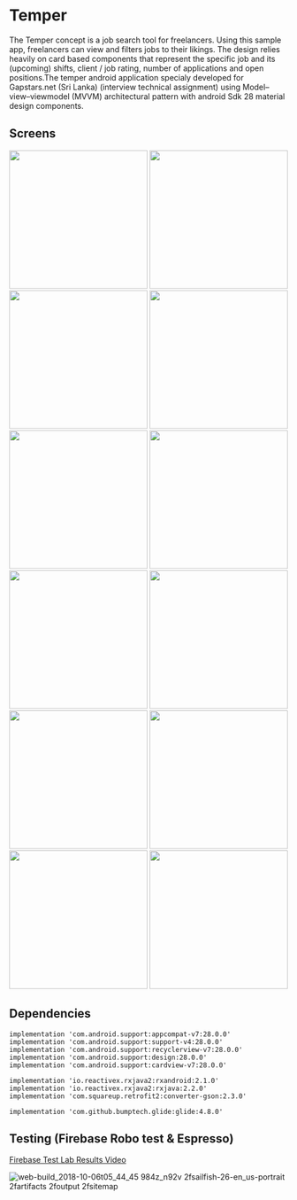 # Temper
The Temper concept is a job search tool for freelancers. Using this sample app, freelancers can view and filters jobs to their likings. 
The design relies heavily on card based components that represent the specific job and its (upcoming) shifts, client / job rating, 
number of applications and open positions.The temper android application specialy developed for Gapstars.net (Sri Lanka) 
(interview technical assignment) using Model–view–viewmodel (MVVM) architectural pattern with android Sdk 28 material design components.

## Screens
<p float="left">
<img src="https://user-images.githubusercontent.com/8142623/46568097-05212580-c95d-11e8-8c9b-d8a1d86db2fa.png" width="250">
<img src="https://user-images.githubusercontent.com/8142623/46568098-05212580-c95d-11e8-8113-4ae76b1b8995.png" width="250">
<img src="https://user-images.githubusercontent.com/8142623/46568109-0d796080-c95d-11e8-9788-369e62ceb39e.png" width="250">
<img src="https://user-images.githubusercontent.com/8142623/46568094-03eff880-c95d-11e8-9009-40da98d1e99d.png" width="250">
<img src="https://user-images.githubusercontent.com/8142623/46568095-04888f00-c95d-11e8-82c5-57b22bf67112.png" width="250">
<img src="https://user-images.githubusercontent.com/8142623/46568100-06525280-c95d-11e8-8c2a-a147fb66ebda.png" width="250">
<img src="https://user-images.githubusercontent.com/8142623/46568101-06eae900-c95d-11e8-9e8f-84709ab66151.png" width="250">
<img src="https://user-images.githubusercontent.com/8142623/46568102-08b4ac80-c95d-11e8-8533-b4011da47c6b.png" width="250">
<img src="https://user-images.githubusercontent.com/8142623/46568103-08b4ac80-c95d-11e8-85c2-a19e33647f49.png" width="250">
<img src="https://user-images.githubusercontent.com/8142623/46568105-09e5d980-c95d-11e8-8758-793f65bffe69.png" width="250">
<img src="https://user-images.githubusercontent.com/8142623/46568104-08b4ac80-c95d-11e8-8b4f-fd4444a88f9f.png" width="250">
<img src="https://user-images.githubusercontent.com/8142623/46568111-0e11f700-c95d-11e8-91c8-8774cac17e44.png" width="250">
</p>


## Dependencies
    implementation 'com.android.support:appcompat-v7:28.0.0'
    implementation 'com.android.support:support-v4:28.0.0'
    implementation 'com.android.support:recyclerview-v7:28.0.0'
    implementation 'com.android.support:design:28.0.0'
    implementation 'com.android.support:cardview-v7:28.0.0'

    implementation 'io.reactivex.rxjava2:rxandroid:2.1.0'
    implementation 'io.reactivex.rxjava2:rxjava:2.2.0'
    implementation 'com.squareup.retrofit2:converter-gson:2.3.0'

    implementation 'com.github.bumptech.glide:glide:4.8.0'
    
## Testing (Firebase Robo test & Espresso)

[Firebase Test Lab Results Video](https://00e9e64bac10bdeed032c8e99a48838e7911f64c6e9481abef-apidata.googleusercontent.com/download/storage/v1/b/test-lab-jybn2q70x96n4-ik60x2fk23bx4/o/web-build_2018-10-06T05:44:45.984Z_n92v%2Fsailfish-26-en_US-portrait%2Fvideo.mp4?qk=AD5uMEvvSWUmO-LbWjagX86JqECH6h1Zz39CsIyVY8mNF0RCvAsu3JpnjL1aPvgrsQfC5h-H25HQdsCaZXHxyMabgJ4qmqok_4nOZyveBjHBsouqVgHMxhUobAepfxTHh5OF2fly6kFqiIExH0TvC8sOdKkV69fB01zHo2UW2mMXIPS2JeAsHyghuwQh5g2GCIjTpE5Frd_Zz10kRlSv--MyOQr777P43K5MuENLC9in-skku0nrGCWRFqQ_IE5K57jKc_X6-_wCioltc4zsSRNC3O3F-uiMgKeNOfFtVVsy1OBMFuRsh4nrPmbxU7f5DeN-BtKkCweL_6HjJ8xeuGVVo9nDAHImjfd1euDEzjaFJVkPeJb6lUY3fYLH9GktuMXfGnBXi5seTclRBkZUq4Xsgp5Ev6hdIVkn3lg2qm0dhETFxLhYl4s_Z0XJi8r4Gk0Kfp7dZ0JMcD-4eKnCAlGp4QYELivIrKbGbt4JY4jhQ2hesGNbDmzV_GTr4wkfXq1rFCD2NpH4SgaQ04Gsr0MPyaylcfj1gKg8IlQdfmORdSfaR45v29wDtvCqk6wF7rZqPariq9Re6hJKwyGUkapN0FwlWMsv-uM57e9oY_2o3RBzKK4cPONqi_lBulFXWN1jn4n3EEPA1ZIE9eddmd4khPRdLLMtBUFuNq0j0HOJkE72OlvKgP7BUhU617-Scw93JDDF9Aq1OzHXSWGxOiQQ6CDtFtyG69Bl2zNRKeHQk_rPFMDlO1rIDKOkM8x1-gPsVGbnVJMIV--VkogJHO7XETlsasAakM_mz1hmqX8mptMi-HwFPQJb5cYElDtnK165MM1oCPpOYzo9lubzeLazwFHYwiJHlWFwJGCbkhIk-wIl8Sv9sPP5mCGvfHl2-NAEyfj3q6Cu)

![web-build_2018-10-06t05_44_45 984z_n92v 2fsailfish-26-en_us-portrait 2fartifacts 2foutput 2fsitemap](https://user-images.githubusercontent.com/8142623/46568038-5bda2f80-c95c-11e8-8745-276be610aa52.png)
